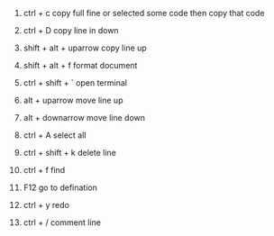 1. ctrl + c
 copy full fine or selected some code then copy that code

2. ctrl + D
 copy line in down

3. shift + alt + uparrow
 copy line up

4. shift + alt + f
 format document

5. ctrl + shift + `
 open terminal

6. alt + uparrow 
 move line up

7. alt +  downarrow
 move line down

8. ctrl + A
 select all

9. ctrl + shift + k
 delete line

10. ctrl + f
 find

11. F12
 go to defination 

12. ctrl + y
 redo

13. ctrl + / 
 comment line

 

